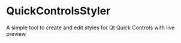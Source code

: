 QuickControlsStyler
===================

A simple tool to create and edit styles for Qt Quick Controls with live preview
